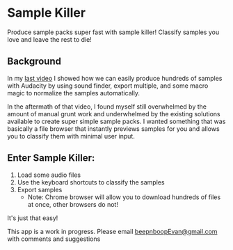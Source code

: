 # Sample Killer

Produce sample packs super fast with sample killer! Classify samples you love and leave the rest to die!

## Background

In my [last video](https://www.youtube.com/watch?v=XlUUVPgfN6M) I showed how we can easily produce hundreds of samples with Audacity by using sound finder, export multiple, and some macro magic to normalize the samples automatically.

In the aftermath of that video, I found myself still overwhelmed by the amount of manual grunt work and underwhelmed by the existing solutions available to create super simple sample packs. I wanted something that was basically a file browser that instantly previews samples for you and allows you to classify them with minimal user input.

## Enter Sample Killer:

1. Load some audio files
1. Use the keyboard shortcuts to classify the samples
1. Export samples
    - Note: Chrome browser will allow you to download hundreds of files at once, other browsers do not!

It's just that easy!

This app is a work in progress.
Please email beepnboopEvan@gmail.com with comments and suggestions